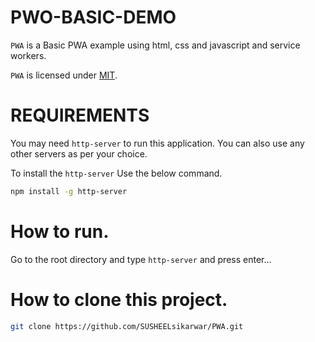 # PWO-BASIC-DEMO

`PWA` is a Basic PWA example using html, css and javascript and service workers.

`PWA` is licensed under [MIT](https://opensource.org/licenses/MIT).

# REQUIREMENTS
You may need `http-server` to run this application. You can also use any other servers as per your choice.

To install the `http-server` Use the below command.

```bash
npm install -g http-server
```
# How to run.
Go to the root directory and type `http-server` and press enter...

# How to clone this project.
```bash
git clone https://github.com/SUSHEELsikarwar/PWA.git

```
